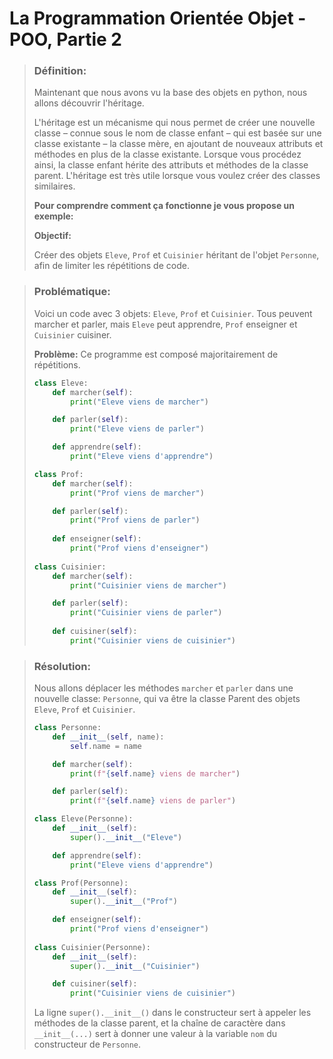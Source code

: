 # La Programmation Orientée Objet - POO, Partie 2


> ### **Définition:**
>
> Maintenant que nous avons vu la base des objets en python, nous allons découvrir l'héritage.
>
> L'héritage est un mécanisme qui nous permet de créer une nouvelle classe – connue sous le nom de classe enfant – qui est basée sur une classe existante – la classe mère, en ajoutant de nouveaux attributs et méthodes en plus de la classe existante. Lorsque vous procédez ainsi, la classe enfant hérite des attributs et méthodes de la classe parent.
> L'héritage est très utile lorsque vous voulez créer des classes similaires.
>
> **Pour comprendre comment ça fonctionne je vous propose un exemple:**
> 
> **Objectif:**
> 
> Créer des objets `Eleve`, `Prof` et `Cuisinier` héritant de l'objet `Personne`, afin de limiter les répétitions de code.
> 
> 

> ### **Problématique:**
> 
> Voici un code avec 3 objets: `Eleve`, `Prof` et `Cuisinier`. Tous peuvent marcher et parler, mais `Eleve` peut apprendre, `Prof` enseigner et `Cuisinier` cuisiner.
> 
> **Problème:** Ce programme est composé majoritairement de répétitions.
> 
> ```py
> class Eleve:
>     def marcher(self):
>         print("Eleve viens de marcher")
> 
>     def parler(self):
>         print("Eleve viens de parler")
> 
>     def apprendre(self):
>         print("Eleve viens d'apprendre")
> 
> class Prof:
>     def marcher(self):
>         print("Prof viens de marcher")
> 
>     def parler(self):
>         print("Prof viens de parler")
>         
>     def enseigner(self):
>         print("Prof viens d'enseigner")
>         
> class Cuisinier:
>     def marcher(self):
>         print("Cuisinier viens de marcher")
> 
>     def parler(self):
>         print("Cuisinier viens de parler")
>         
>     def cuisiner(self):
>         print("Cuisinier viens de cuisinier")
> ```

> ### **Résolution:**
> 
> Nous allons déplacer les méthodes `marcher` et `parler` dans une nouvelle classe: `Personne`, qui va être la classe Parent des objets `Eleve`, `Prof` et `Cuisinier`.
> 
> ```py
> class Personne:
>     def __init__(self, name):
>         self.name = name
> 
>     def marcher(self):
>         print(f"{self.name} viens de marcher")
> 
>     def parler(self):
>         print(f"{self.name} viens de parler")
> 
> class Eleve(Personne):
>     def __init__(self):
>         super().__init__("Eleve")
> 
>     def apprendre(self):
>         print("Eleve viens d'apprendre")
> 
> class Prof(Personne):
>     def __init__(self):
>         super().__init__("Prof")
> 
>     def enseigner(self):
>         print("Prof viens d'enseigner")
>         
> class Cuisinier(Personne):
>     def __init__(self):
>         super().__init__("Cuisinier")
> 
>     def cuisiner(self):
>         print("Cuisinier viens de cuisinier")
> ```
> 
> La ligne `super().__init__()` dans le constructeur sert à appeler les méthodes de la classe parent, et la chaîne de caractère dans `__init__(...)` sert à donner une valeur à la variable `nom` du constructeur de `Personne`.